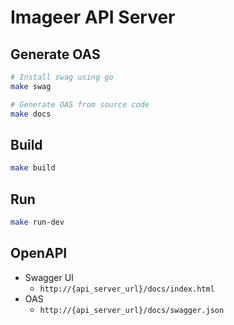 # Imageer API Server

## Generate OAS

```bash
# Install swag using go
make swag

# Generate OAS from source code
make docs
```

## Build

```bash
make build
```

## Run

```bash
make run-dev
```

## OpenAPI

- Swagger UI
  + `http://{api_server_url}/docs/index.html`
- OAS
  + `http://{api_server_url}/docs/swagger.json`
